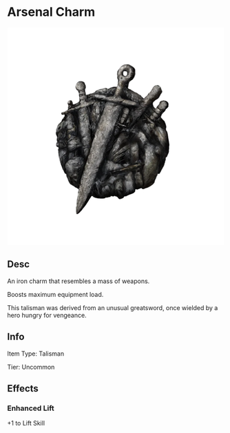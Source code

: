 # Arsenal Charm

![](ArsenalCharm.png)

## Desc

An iron charm that resembles a mass of weapons.

Boosts maximum equipment load.

This talisman was derived from an unusual greatsword, once wielded by a hero hungry for vengeance.

## Info

Item Type: Talisman

Tier: Uncommon

## Effects

### Enhanced Lift

+1 to Lift Skill

